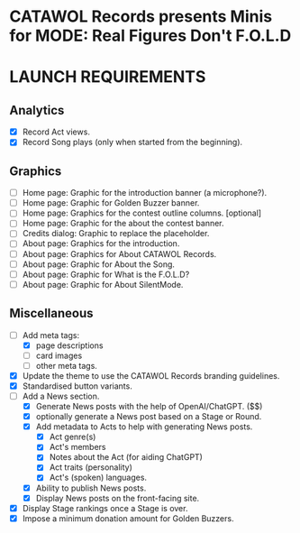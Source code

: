 # CATAWOL Records presents Minis for MODE: Real Figures Don't F.O.L.D
# LAUNCH REQUIREMENTS

## Analytics

- [x] Record Act views.
- [x] Record Song plays (only when started from the beginning).

## Graphics

- [ ] Home page: Graphic for the introduction banner (a microphone?).
- [ ] Home page: Graphic for Golden Buzzer banner.
- [ ] Home page: Graphics for the contest outline columns. [optional]
- [ ] Home page: Graphic for the about the contest banner.
- [ ] Credits dialog: Graphic to replace the placeholder.
- [ ] About page: Graphics for the introduction.
- [ ] About page: Graphics for About CATAWOL Records.
- [ ] About page: Graphic for About the Song.
- [ ] About page: Graphic for What is the F.O.L.D?
- [ ] About page: Graphic for About SilentMode.

## Miscellaneous

- [ ] Add meta tags:
    - [x] page descriptions
  - [ ] card images
  - [ ] other meta tags.
- [x] Update the theme to use the CATAWOL Records branding guidelines.
- [x] Standardised button variants.
- [ ] Add a News section.
    - [x] Generate News posts with the help of OpenAI/ChatGPT. ($$)
    - [x] optionally generate a News post based on a Stage or Round.
    - [x] Add metadata to Acts to help with generating News posts.
      - [x] Act genre(s)
      - [x] Act's members
      - [x] Notes about the Act (for aiding ChatGPT)
      - [x] Act traits (personality)
      - [x] Act's (spoken) languages.
  - [x] Ability to publish News posts.
  - [x] Display News posts on the front-facing site.
- [x] Display Stage rankings once a Stage is over.
- [x] Impose a minimum donation amount for Golden Buzzers.
